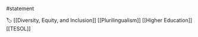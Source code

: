 #statement 

🏷 [[Diversity, Equity, and Inclusion]] [[Plurilingualism]] [[Higher Education]] [[TESOL]]